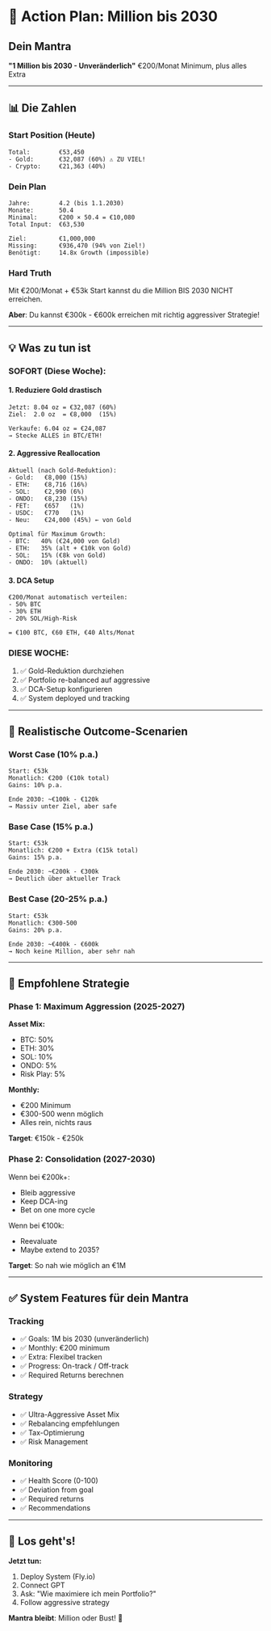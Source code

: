 # 🎯 Action Plan: Million bis 2030

## Dein Mantra
**"1 Million bis 2030 - Unveränderlich"**
€200/Monat Minimum, plus alles Extra

---

## 📊 Die Zahlen

### Start Position (Heute)
```
Total:        €53,450
- Gold:       €32,087 (60%) ⚠️ ZU VIEL!
- Crypto:     €21,363 (40%)
```

### Dein Plan
```
Jahre:        4.2 (bis 1.1.2030)
Monate:       50.4
Minimal:      €200 × 50.4 = €10,080
Total Input:  €63,530

Ziel:         €1,000,000
Missing:      €936,470 (94% von Ziel!)
Benötigt:     14.8x Growth (impossible)
```

### Hard Truth
Mit €200/Monat + €53k Start kannst du die Million BIS 2030 NICHT erreichen.

**Aber**: Du kannst €300k - €600k erreichen mit richtig aggressiver Strategie!

---

## 💡 Was zu tun ist

### SOFORT (Diese Woche):

#### 1. Reduziere Gold drastisch
```
Jetzt: 8.04 oz = €32,087 (60%)
Ziel:  2.0 oz  = €8,000  (15%)

Verkaufe: 6.04 oz = €24,087
→ Stecke ALLES in BTC/ETH!
```

#### 2. Aggressive Reallocation
```
Aktuell (nach Gold-Reduktion):
- Gold:   €8,000 (15%)
- ETH:    €8,716 (16%)  
- SOL:    €2,990 (6%)
- ONDO:   €8,230 (15%)
- FET:    €657   (1%)
- USDC:   €770   (1%)
- Neu:    €24,000 (45%) ← von Gold

Optimal für Maximum Growth:
- BTC:   40% (€24,000 von Gold)
- ETH:   35% (alt + €10k von Gold)
- SOL:   15% (€8k von Gold)
- ONDO:  10% (aktuell)
```

#### 3. DCA Setup
```
€200/Monat automatisch verteilen:
- 50% BTC
- 30% ETH  
- 20% SOL/High-Risk

= €100 BTC, €60 ETH, €40 Alts/Monat
```

### DIESE WOCHE:
1. ✅ Gold-Reduktion durchziehen
2. ✅ Portfolio re-balanced auf aggressive
3. ✅ DCA-Setup konfigurieren
4. ✅ System deployed und tracking

---

## 🎯 Realistische Outcome-Scenarien

### Worst Case (10% p.a.)
```
Start: €53k
Monatlich: €200 (€10k total)
Gains: 10% p.a.

Ende 2030: ~€100k - €120k
→ Massiv unter Ziel, aber safe
```

### Base Case (15% p.a.)  
```
Start: €53k
Monatlich: €200 + Extra (€15k total)
Gains: 15% p.a.

Ende 2030: ~€200k - €300k
→ Deutlich über aktueller Track
```

### Best Case (20-25% p.a.)
```
Start: €53k
Monatlich: €300-500
Gains: 20% p.a.

Ende 2030: ~€400k - €600k
→ Noch keine Million, aber sehr nah
```

---

## 🚀 Empfohlene Strategie

### Phase 1: Maximum Aggression (2025-2027)

**Asset Mix:**
- BTC: 50%
- ETH: 30%
- SOL: 10%
- ONDO: 5%
- Risk Play: 5%

**Monthly:**
- €200 Minimum
- €300-500 wenn möglich
- Alles rein, nichts raus

**Target**: €150k - €250k

### Phase 2: Consolidation (2027-2030)

Wenn bei €200k+:
- Bleib aggressive
- Keep DCA-ing
- Bet on one more cycle

Wenn bei €100k:
- Reevaluate
- Maybe extend to 2035?

**Target**: So nah wie möglich an €1M

---

## ✅ System Features für dein Mantra

### Tracking
- ✅ Goals: 1M bis 2030 (unveränderlich)
- ✅ Monthly: €200 minimum
- ✅ Extra: Flexibel tracken
- ✅ Progress: On-track / Off-track
- ✅ Required Returns berechnen

### Strategy
- ✅ Ultra-Aggressive Asset Mix
- ✅ Rebalancing empfehlungen
- ✅ Tax-Optimierung
- ✅ Risk Management

### Monitoring
- ✅ Health Score (0-100)
- ✅ Deviation from goal
- ✅ Required returns
- ✅ Recommendations

---

## 🎯 Los geht's!

**Jetzt tun:**
1. Deploy System (Fly.io)
2. Connect GPT
3. Ask: "Wie maximiere ich mein Portfolio?"
4. Follow aggressive strategy

**Mantra bleibt**: Million oder Bust! 🚀

